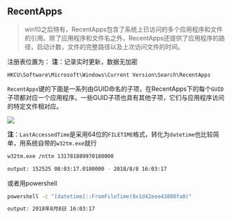 ## RecentApps

> win10之后特有，RecentApps包含了系统上已访问的多个应用程序和文件的引用。除了应用程序和文件名之外，RecentApps还提供了应用程序的路径，启动计数，文件的完整路径以及上次访问文件的时间。

注册表位置为：
**注**：记录实时更新，数据无加密

```
HKCU\Software\Microsoft\Windows\Current Version\Search\RecentApps

```

`RecentApps`键的下面是一系列由GUID命名的子项，在RecentApps下的每个`GUID`子项都对应一个应用程序。一些GUID子项也具有其他子项，它们与应用程序访问的特定文件相对应。

![](images/security_wiki/15906453450684.png)


**注**：`LastAccessedTime`是采用64位的`FILETIME`格式，转化为`datetime`也比较简单，用系统自带的`w32tm.exe`就行

```bash
w32tm.exe /ntte 131781889970180000

output: 152525 08:03:17.0180000 - 2018/8/8 16:03:17

```

或者用powershell

```bash
powershell -c "[datetime]::FromFileTime(0x1d42eee43808fa0)"

output: 2018年8月8日 16:03:17

```

